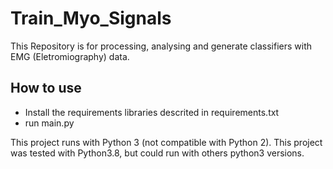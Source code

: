 # Train_Myo_Signals

This Repository is for processing, analysing and generate classifiers with EMG (Eletromiography) data.

## How to use

* Install the requirements libraries descrited in requirements.txt
* run main.py

This project runs with Python 3 (not compatible with Python 2). This project was tested with Python3.8, but could run with others python3 versions.


